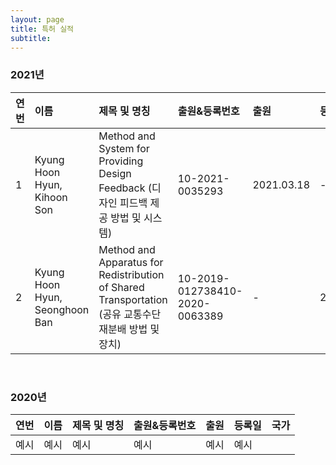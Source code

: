 ```yaml
---
layout: page
title: 특허 실적
subtitle:
---
```


### 2021년

| 연번 | 이름 | 제목 및 명칭 | 출원&등록번호 | 출원 | 등록일 | 국가 |
| :------ |:--- | :--- | :--- | :--- | :--- | :--- |
| 1 | Kyung Hoon Hyun, Kihoon Son | Method and System for Providing Design Feedback (디자인 피드백 제공 방법 및 시스템) | 10-2021-0035293 | 2021.03.18 | - | 한국 |
| 2 | Kyung Hoon Hyun, Seonghoon Ban | Method and Apparatus for Redistribution of Shared Transportation (공유 교통수단 재분배 방법 및 장치) | 10-2019-012738410-2020-0063389 | - | 2021.05.04 | 한국 |

<br>

### 2020년

| 연번 | 이름 | 제목 및 명칭 | 출원&등록번호 | 출원 | 등록일 | 국가 |
| :------ |:--- | :--- | :--- | :--- | :--- | :--- |
| 예시 | 예시 | 예시 | 예시 | 예시 | 예시 |

<br>
